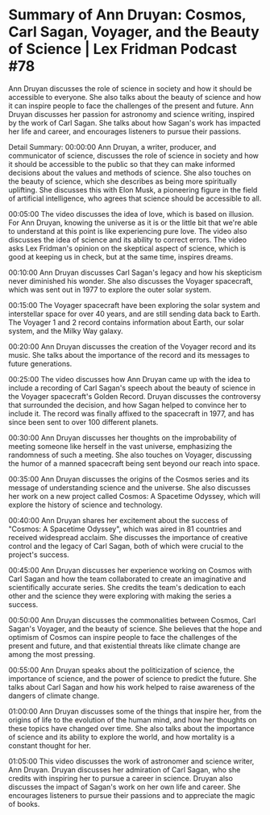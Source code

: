 # Summary of Ann Druyan: Cosmos, Carl Sagan, Voyager, and the Beauty of Science | Lex Fridman Podcast #78

Ann Druyan discusses the role of science in society and how it should be accessible to everyone. She also talks about the beauty of science and how it can inspire people to face the challenges of the present and future.
Ann Druyan discusses her passion for astronomy and science writing, inspired by the work of Carl Sagan. She talks about how Sagan's work has impacted her life and career, and encourages listeners to pursue their passions.

Detail Summary: 
00:00:00
Ann Druyan, a writer, producer, and communicator of science, discusses the role of science in society and how it should be accessible to the public so that they can make informed decisions about the values and methods of science. She also touches on the beauty of science, which she describes as being more spiritually uplifting. She discusses this with Elon Musk, a pioneering figure in the field of artificial intelligence, who agrees that science should be accessible to all.

00:05:00
The video discusses the idea of love, which is based on illusion. For Ann Druyan, knowing the universe as it is or the little bit that we're able to understand at this point is like experiencing pure love. The video also discusses the idea of science and its ability to correct errors. The video asks Lex Fridman's opinion on the skeptical aspect of science, which is good at keeping us in check, but at the same time, inspires dreams.

00:10:00
Ann Druyan discusses Carl Sagan's legacy and how his skepticism never diminished his wonder. She also discusses the Voyager spacecraft, which was sent out in 1977 to explore the outer solar system.

00:15:00
The Voyager spacecraft have been exploring the solar system and interstellar space for over 40 years, and are still sending data back to Earth. The Voyager 1 and 2 record contains information about Earth, our solar system, and the Milky Way galaxy.

00:20:00
Ann Druyan discusses the creation of the Voyager record and its music. She talks about the importance of the record and its messages to future generations.

00:25:00
The video discusses how Ann Druyan came up with the idea to include a recording of Carl Sagan's speech about the beauty of science in the Voyager spacecraft's Golden Record. Druyan discusses the controversy that surrounded the decision, and how Sagan helped to convince her to include it. The record was finally affixed to the spacecraft in 1977, and has since been sent to over 100 different planets.

00:30:00
Ann Druyan discusses her thoughts on the improbability of meeting someone like herself in the vast universe, emphasizing the randomness of such a meeting. She also touches on Voyager, discussing the humor of a manned spacecraft being sent beyond our reach into space.

00:35:00
Ann Druyan discusses the origins of the Cosmos series and its message of understanding science and the universe. She also discusses her work on a new project called Cosmos: A Spacetime Odyssey, which will explore the history of science and technology.

00:40:00
Ann Druyan shares her excitement about the success of "Cosmos: A Spacetime Odyssey", which was aired in 81 countries and received widespread acclaim. She discusses the importance of creative control and the legacy of Carl Sagan, both of which were crucial to the project's success.

00:45:00
Ann Druyan discusses her experience working on Cosmos with Carl Sagan and how the team collaborated to create an imaginative and scientifically accurate series. She credits the team's dedication to each other and the science they were exploring with making the series a success.

00:50:00
Ann Druyan discusses the commonalities between Cosmos, Carl Sagan's Voyager, and the beauty of science. She believes that the hope and optimism of Cosmos can inspire people to face the challenges of the present and future, and that existential threats like climate change are among the most pressing.

00:55:00
Ann Druyan speaks about the politicization of science, the importance of science, and the power of science to predict the future. She talks about Carl Sagan and how his work helped to raise awareness of the dangers of climate change.

01:00:00
Ann Druyan discusses some of the things that inspire her, from the origins of life to the evolution of the human mind, and how her thoughts on these topics have changed over time. She also talks about the importance of science and its ability to explore the world, and how mortality is a constant thought for her.

01:05:00
This video discusses the work of astronomer and science writer, Ann Druyan. Druyan discusses her admiration of Carl Sagan, who she credits with inspiring her to pursue a career in science. Druyan also discusses the impact of Sagan's work on her own life and career. She encourages listeners to pursue their passions and to appreciate the magic of books.

